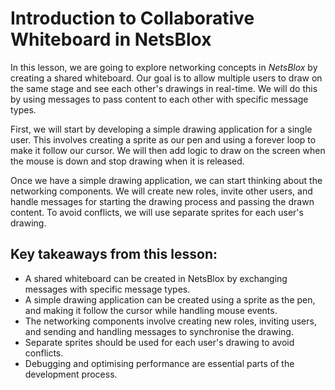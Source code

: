 # Introduction to Collaborative Whiteboard in NetsBlox

In this lesson, we are going to explore networking concepts in *NetsBlox* by creating a shared whiteboard. Our goal is to allow multiple users to draw on the same stage and see each other's drawings in real-time. We will do this by using messages to pass content to each other with specific message types.

First, we will start by developing a simple drawing application for a single user. This involves creating a sprite as our pen and using a forever loop to make it follow our cursor. We will then add logic to draw on the screen when the mouse is down and stop drawing when it is released. 

Once we have a simple drawing application, we can start thinking about the networking components. We will create new roles, invite other users, and handle messages for starting the drawing process and passing the drawn content. To avoid conflicts, we will use separate sprites for each user's drawing.

## Key takeaways from this lesson:

- A shared whiteboard can be created in NetsBlox by exchanging messages with specific message types.
- A simple drawing application can be created using a sprite as the pen, and making it follow the cursor while handling mouse events.
- The networking components involve creating new roles, inviting users, and sending and handling messages to synchronise the drawing.
- Separate sprites should be used for each user's drawing to avoid conflicts.
- Debugging and optimising performance are essential parts of the development process.
